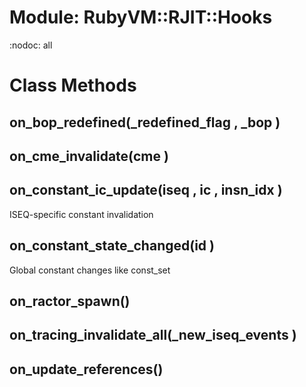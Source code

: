 # Module: RubyVM::RJIT::Hooks
    

:nodoc: all


# Class Methods
## on_bop_redefined(_redefined_flag , _bop ) [](#method-c-on_bop_redefined)
## on_cme_invalidate(cme ) [](#method-c-on_cme_invalidate)
## on_constant_ic_update(iseq , ic , insn_idx ) [](#method-c-on_constant_ic_update)
ISEQ-specific constant invalidation
## on_constant_state_changed(id ) [](#method-c-on_constant_state_changed)
Global constant changes like const_set
## on_ractor_spawn() [](#method-c-on_ractor_spawn)
## on_tracing_invalidate_all(_new_iseq_events ) [](#method-c-on_tracing_invalidate_all)
## on_update_references() [](#method-c-on_update_references)

